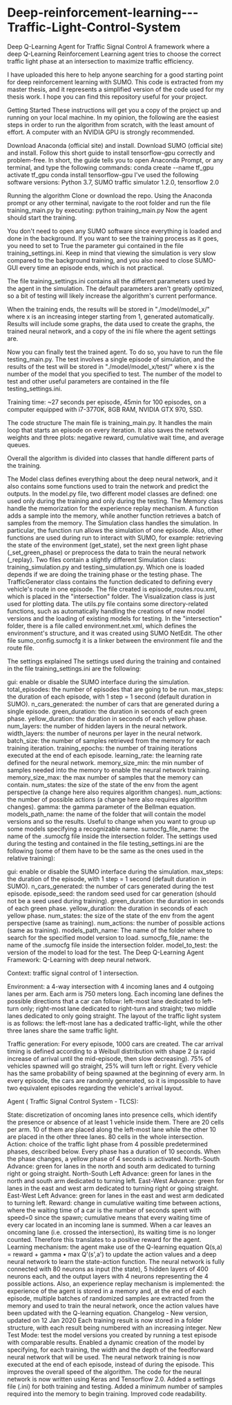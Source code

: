 # Deep-reinforcement-learning---Traffic-Light-Control-System

Deep Q-Learning Agent for Traffic Signal Control
A framework where a deep Q-Learning Reinforcement Learning agent tries to choose the correct traffic light phase at an intersection to maximize traffic efficiency.

I have uploaded this here to help anyone searching for a good starting point for deep reinforcement learning with SUMO. This code is extracted from my master thesis, and it represents a simplified version of the code used for my thesis work. I hope you can find this repository useful for your project.

Getting Started
These instructions will get you a copy of the project up and running on your local machine. In my opinion, the following are the easiest steps in order to run the algorithm from scratch, with the least amount of effort. A computer with an NVIDIA GPU is strongly recommended.

Download Anaconda (official site) and install.
Download SUMO (official site) and install.
Follow this short guide to install tensorflow-gpu correctly and problem-free. In short, the guide tells you to open Anaconda Prompt, or any terminal, and type the following commands:
conda create --name tf_gpu
activate tf_gpu
conda install tensorflow-gpu
I've used the following software versions: Python 3.7, SUMO traffic simulator 1.2.0, tensorflow 2.0

Running the algorithm
Clone or download the repo.
Using the Anaconda prompt or any other terminal, navigate to the root folder and run the file training_main.py by executing:
python training_main.py
Now the agent should start the training.

You don't need to open any SUMO software since everything is loaded and done in the background. If you want to see the training process as it goes, you need to set to True the parameter gui contained in the file training_settings.ini. Keep in mind that viewing the simulation is very slow compared to the background training, and you also need to close SUMO-GUI every time an episode ends, which is not practical.

The file training_settings.ini contains all the different parameters used by the agent in the simulation. The default parameters aren't greatly optimized, so a bit of testing will likely increase the algorithm's current performance.

When the training ends, the results will be stored in "./model/model_x/" where x is an increasing integer starting from 1, generated automatically. Results will include some graphs, the data used to create the graphs, the trained neural network, and a copy of the ini file where the agent settings are.

Now you can finally test the trained agent. To do so, you have to run the file testing_main.py. The test involves a single episode of simulation, and the results of the test will be stored in "./model/model_x/test/" where x is the number of the model that you specified to test. The number of the model to test and other useful parameters are contained in the file testing_settings.ini.

Training time: ~27 seconds per episode, 45min for 100 episodes, on a computer equipped with i7-3770K, 8GB RAM, NVIDIA GTX 970, SSD.

The code structure
The main file is training_main.py. It handles the main loop that starts an episode on every iteration. It also saves the network weights and three plots: negative reward, cumulative wait time, and average queues.

Overall the algorithm is divided into classes that handle different parts of the training.

The Model class defines everything about the deep neural network, and it also contains some functions used to train the network and predict the outputs. In the model.py file, two different model classes are defined: one used only during the training and only during the testing.
The Memory class handle the memorization for the experience replay mechanism. A function adds a sample into the memory, while another function retrieves a batch of samples from the memory.
The Simulation class handles the simulation. In particular, the function run allows the simulation of one episode. Also, other functions are used during run to interact with SUMO, for example: retrieving the state of the environment (get_state), set the next green light phase (_set_green_phase) or preprocess the data to train the neural network (_replay). Two files contain a slightly different Simulation class: training_simulation.py and testing_simulation.py. Which one is loaded depends if we are doing the training phase or the testing phase.
The TrafficGenerator class contains the function dedicated to defining every vehicle's route in one episode. The file created is episode_routes.rou.xml, which is placed in the "intersection" folder.
The Visualization class is just used for plotting data.
The utils.py file contains some directory-related functions, such as automatically handling the creations of new model versions and the loading of existing models for testing.
In the "intersection" folder, there is a file called environment.net.xml, which defines the environment's structure, and it was created using SUMO NetEdit. The other file sumo_config.sumocfg it is a linker between the environment file and the route file.

The settings explained
The settings used during the training and contained in the file training_settings.ini are the following:

gui: enable or disable the SUMO interface during the simulation.
total_episodes: the number of episodes that are going to be run.
max_steps: the duration of each episode, with 1 step = 1 second (default duration in SUMO).
n_cars_generated: the number of cars that are generated during a single episode.
green_duration: the duration in seconds of each green phase.
yellow_duration: the duration in seconds of each yellow phase.
num_layers: the number of hidden layers in the neural network.
width_layers: the number of neurons per layer in the neural network.
batch_size: the number of samples retrieved from the memory for each training iteration.
training_epochs: the number of training iterations executed at the end of each episode.
learning_rate: the learning rate defined for the neural network.
memory_size_min: the min number of samples needed into the memory to enable the neural network training.
memory_size_max: the max number of samples that the memory can contain.
num_states: the size of the state of the env from the agent perspective (a change here also requires algorithm changes).
num_actions: the number of possible actions (a change here also requires algorithm changes).
gamma: the gamma parameter of the Bellman equation.
models_path_name: the name of the folder that will contain the model versions and so the results. Useful to change when you want to group up some models specifying a recognizable name.
sumocfg_file_name: the name of the .sumocfg file inside the intersection folder.
The settings used during the testing and contained in the file testing_settings.ini are the following (some of them have to be the same as the ones used in the relative training):

gui: enable or disable the SUMO interface during the simulation.
max_steps: the duration of the episode, with 1 step = 1 second (default duration in SUMO).
n_cars_generated: the number of cars generated during the test episode.
episode_seed: the random seed used for car generation (should not be a seed used during training).
green_duration: the duration in seconds of each green phase.
yellow_duration: the duration in seconds of each yellow phase.
num_states: the size of the state of the env from the agent perspective (same as training).
num_actions: the number of possible actions (same as training).
models_path_name: The name of the folder where to search for the specified model version to load.
sumocfg_file_name: the name of the .sumocfg file inside the intersection folder.
model_to_test: the version of the model to load for the test.
The Deep Q-Learning Agent
Framework: Q-Learning with deep neural network.

Context: traffic signal control of 1 intersection.

Environment: a 4-way intersection with 4 incoming lanes and 4 outgoing lanes per arm. Each arm is 750 meters long. Each incoming lane defines the possible directions that a car can follow: left-most lane dedicated to left-turn only; right-most lane dedicated to right-turn and straight; two middle lanes dedicated to only going straight. The layout of the traffic light system is as follows: the left-most lane has a dedicated traffic-light, while the other three lanes share the same traffic light.

Traffic generation: For every episode, 1000 cars are created. The car arrival timing is defined according to a Weibull distribution with shape 2 (a rapid increase of arrival until the mid-episode, then slow decreasing). 75% of vehicles spawned will go straight, 25% will turn left or right. Every vehicle has the same probability of being spawned at the beginning of every arm. In every episode, the cars are randomly generated, so it is impossible to have two equivalent episodes regarding the vehicle's arrival layout.

Agent ( Traffic Signal Control System - TLCS):

State: discretization of oncoming lanes into presence cells, which identify the presence or absence of at least 1 vehicle inside them. There are 20 cells per arm. 10 of them are placed along the left-most lane while the other 10 are placed in the other three lanes. 80 cells in the whole intersection.
Action: choice of the traffic light phase from 4 possible predetermined phases, described below. Every phase has a duration of 10 seconds. When the phase changes, a yellow phase of 4 seconds is activated.
North-South Advance: green for lanes in the north and south arm dedicated to turning right or going straight.
North-South Left Advance: green for lanes in the north and south arm dedicated to turning left.
East-West Advance: green for lanes in the east and west arm dedicated to turning right or going straight.
East-West Left Advance: green for lanes in the east and west arm dedicated to turning left.
Reward: change in cumulative waiting time between actions, where the waiting time of a car is the number of seconds spent with speed=0 since the spawn; cumulative means that every waiting time of every car located in an incoming lane is summed. When a car leaves an oncoming lane (i.e. crossed the intersection), its waiting time is no longer counted. Therefore this translates to a positive reward for the agent.
Learning mechanism: the agent make use of the Q-learning equation Q(s,a) = reward + gamma • max Q'(s',a') to update the action values and a deep neural network to learn the state-action function. The neural network is fully connected with 80 neurons as input (the state), 5 hidden layers of 400 neurons each, and the output layers with 4 neurons representing the 4 possible actions. Also, an experience replay mechanism is implemented: the experience of the agent is stored in a memory and, at the end of each episode, multiple batches of randomized samples are extracted from the memory and used to train the neural network, once the action values have been updated with the Q-learning equation.
Changelog - New version, updated on 12 Jan 2020
Each training result is now stored in a folder structure, with each result being numbered with an increasing integer.
New Test Mode: test the model versions you created by running a test episode with comparable results.
Enabled a dynamic creation of the model by specifying, for each training, the width and the depth of the feedforward neural network that will be used.
The neural network training is now executed at the end of each episode, instead of during the episode. This improves the overall speed of the algorithm.
The code for the neural network is now written using Keras and Tensorflow 2.0.
Added a settings file (.ini) for both training and testing.
Added a minimum number of samples required into the memory to begin training.
Improved code readability.

